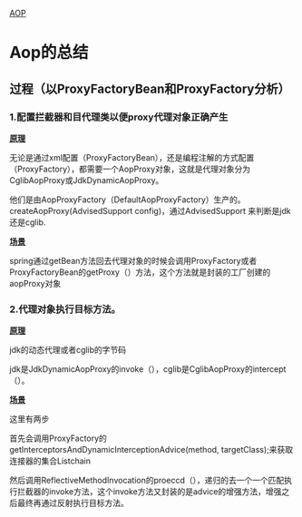 [AOP](../spring-aop归纳.md)

# Aop的总结



## 过程（以ProxyFactoryBean和ProxyFactory分析）

### 1.配置拦截器和目代理类以便proxy代理对象正确产生

**<u>原理</u>**

无论是通过xml配置（ProxyFactoryBean），还是编程注解的方式配置（ProxyFactory），都需要一个AopProxy对象，这就是代理对象分为CglibAopProxy或JdkDynamicAopProxy。

他们是由AopProxyFactory（DefaultAopProxyFactory）生产的。createAopProxy(AdvisedSupport config)，通过AdvisedSupport 来判断是jdk还是cglib.

<u>**场景**</u>

spring通过getBean方法回去代理对象的时候会调用ProxyFactory或者ProxyFactoryBean的getProxy（）方法，这个方法就是封装的工厂创建的aopProxy对象

### 2.代理对象执行目标方法。

**<u>原理</u>**

jdk的动态代理或者cglib的字节码

jdk是JdkDynamicAopProxy的invoke（），cglib是CglibAopProxy的intercept（）。

<u>**场景**</u>

这里有两步

首先会调用ProxyFactory的getInterceptorsAndDynamicInterceptionAdvice(method, targetClass);来获取连接器的集合List<MethodInterceptor>chain

然后调用ReflectiveMethodInvocation的proeccd（），递归的去一个一个匹配执行拦截器的invoke方法，这个invoke方法又封装的是advice的增强方法，增强之后最终再通过反射执行目标方法。




